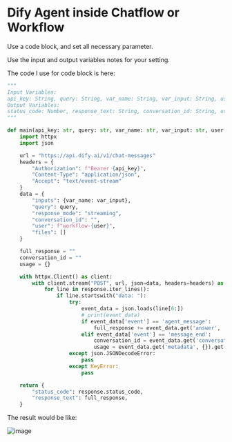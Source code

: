 # Dify Agent inside Chatflow or Workflow

Use a code block, and set all necessary parameter.

Use the input and output variables notes for your setting.

The code I use for code block is here:

```python
"""
Input Variables:
api_key: String, query: String, var_name: String, var_input: String, user: String
Output Variables:
status_code: Number, response_text: String, conversation_id: String, usage: Object
"""

def main(api_key: str, query: str, var_name: str, var_input: str, user: str) -> dict:
    import httpx
    import json

    url = "https://api.dify.ai/v1/chat-messages"
    headers = {
        "Authorization": f"Bearer {api_key}",
        "Content-Type": "application/json",
        "Accept": "text/event-stream"
    }
    data = {
        "inputs": {var_name: var_input},
        "query": query,
        "response_mode": "streaming",
        "conversation_id": "",
        "user": f"workflow-{user}",
        "files": []
    }

    full_response = ""
    conversation_id = ""
    usage = {}

    with httpx.Client() as client:
        with client.stream("POST", url, json=data, headers=headers) as response:
            for line in response.iter_lines():
                if line.startswith("data: "):
                    try:
                        event_data = json.loads(line[6:])
                        # print(event_data)
                        if event_data['event'] == 'agent_message':
                            full_response += event_data.get('answer', '')
                        elif event_data['event'] == 'message_end':
                            conversation_id = event_data.get('conversation_id', '')
                            usage = event_data.get('metadata', {}).get('usage', {})
                    except json.JSONDecodeError:
                        pass
                    except KeyError:
                        pass

    return {
        "status_code": response.status_code,
        "response_text": full_response,
    }
```

The result would be like:

![image](https://github.com/user-attachments/assets/2c80f051-4fe3-4ea8-a2a6-b3ad7be86088)
